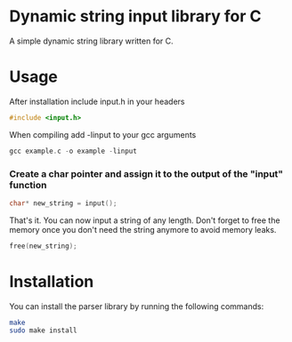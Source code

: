 # Dynamic string input library for C

A simple dynamic string library written for C.

# Usage

After installation include input.h in your headers
```C
#include <input.h>
```

When compiling add -linput to your gcc arguments
```C
gcc example.c -o example -linput
```

### Create a char pointer and assign it to the output of the "input" function
```C
char* new_string = input();
```

That's it. You can now input a string of any length. Don't forget to free the memory once you don't need the string anymore to avoid memory leaks.
```C
free(new_string);
```

# Installation

You can install the parser library by running the following commands:
```bash
make
sudo make install
```
